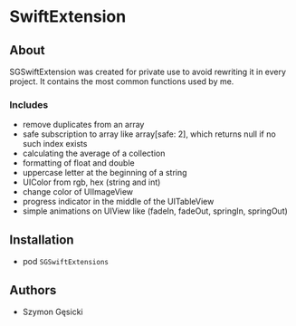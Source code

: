# SwiftExtension

## About
SGSwiftExtension was created for private use to avoid rewriting it in every project. It contains the most common functions used by me.

### Includes 
- remove duplicates from an array
- safe subscription to array like array[safe: 2], which returns null if no such index exists
- calculating the average of a collection
- formatting of float and double
- uppercase letter at the beginning of a string
- UIColor from rgb, hex (string and int)
- change color of UIImageView
- progress indicator in the middle of the UITableView
- simple animations on UIView like (fadeIn, fadeOut, springIn, springOut)

## Installation
- pod `SGSwiftExtensions`

## Authors
- Szymon Gęsicki
